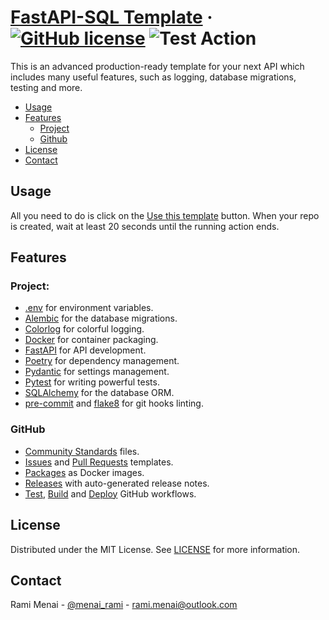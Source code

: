 # [FastAPI-SQL Template](./README.md) &middot; [![GitHub license]](./LICENSE) ![Test Action]

This is an advanced production-ready template for your next API which includes many useful features, such as logging,
database migrations, testing and more.

<!-- Table of Contents -->

- [Usage](#usage)
- [Features](#features)
  - [Project](#project)
  - [Github](#github)
- [License](#license)
- [Contact](#contact)

## Usage

All you need to do is click on the [Use this template] button. When your repo is created, wait at least 20 seconds until
the running action ends.

## Features

### Project:

* [.env] for environment variables.
* [Alembic] for the database migrations.
* [Colorlog] for colorful logging.
* [Docker] for container packaging.
* [FastAPI] for API development.
* [Poetry] for dependency management.
* [Pydantic] for settings management.
* [Pytest] for writing powerful tests.
* [SQLAlchemy] for the database ORM.
* [pre-commit] and [flake8] for git hooks linting.

### GitHub

- [Community Standards] files.
- [Issues](./.github/ISSUE_TEMPLATE) and [Pull Requests](./.github/pull_request_template.md) templates.
- [Packages] as Docker images.
- [Releases] with auto-generated release notes.
- [Test](./.github/workflows/test.yaml), [Build](./.github/workflows/build.yaml)
  and [Deploy](./.github/workflows/deploy.yaml) GitHub workflows.

## License

Distributed under the MIT License. See [LICENSE](./LICENSE) for more information.

## Contact

Rami Menai - [@menai_rami][twitter] - [rami.menai@outlook.com][email]

<!-- Packages Links -->

[.env]: https://pypi.org/project/python-dotenv/
[alembic]: https://alembic.sqlalchemy.org/en/latest/
[colorlog]: https://pypi.org/project/colorlog/
[docker]: https://www.docker.com/
[dotenv]: https://pypi.org/project/python-dotenv/
[fastapi]: https://fastapi.tiangolo.com/
[flake8]: https://flake8.pycqa.org/en/latest/
[poetry]: https://python-poetry.org/
[pre-commit]: https://pre-commit.com/
[pydantic]: https://pydantic-docs.helpmanual.io/
[pytest]: https://docs.pytest.org/en/6.2.x/
[sqlalchemy]: https://www.sqlalchemy.org/

<!-- Repository links -->

[community standards]: https://github.com/boilercodes/fastapi-sql/community
[releases]: https://github.com/boilercodes/fastapi-sql/releases/
[packages]: https://github.com/boilercodes/fastapi-sql/pkgs/container/fastapi-sql
[use this template]: https://github.com/boilercodes/fastapi-sql/generate

<!-- Shields.io links -->

[gitHub license]: https://img.shields.io/badge/license-MIT-blue.svg
[test action]: https://github.com/boilercodes/fastapi-sql/actions/workflows/test.yaml/badge.svg

<!-- Social Media links -->

[email]: mailto:rami.menai@outlook.com
[twitter]: https://twitter.com/menai_rami
